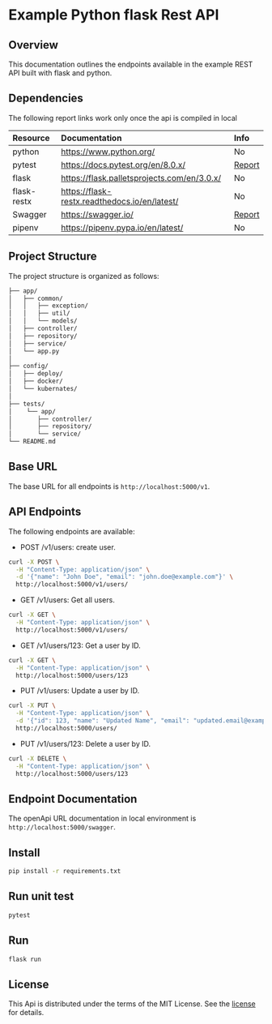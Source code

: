 # Example Python flask Rest API

## Overview

This documentation outlines the endpoints available in the example REST API built with flask and python.

## Dependencies

The following report links work only once the api is compiled in local

| Resource      | Documentation                                     | Info                                                             |
|:--------------|:--------------------------------------------------|:-----------------------------------------------------------------|
| python        | https://www.python.org/                           | No                                                               |
| pytest        | https://docs.pytest.org/en/8.0.x/                 | [Report](http://localhost:5000/)                                 |
| flask         | https://flask.palletsprojects.com/en/3.0.x/       | No                                                               |
| flask-restx   | https://flask-restx.readthedocs.io/en/latest/     | No                                                               |
| Swagger       | https://swagger.io/                               | [Report](http://localhost:5000/swagger/)                         | 
| pipenv        | https://pipenv.pypa.io/en/latest/                 | No                                                               | 


## Project Structure

The project structure is organized as follows:

```sh
├── app/
│   ├── common/
│   │   ├── exception/
│   │   ├── util/
│   │   └── models/
│   ├── controller/
│   ├── repository/
│   ├── service/
│   └── app.py
│
├── config/
│   ├── deploy/
│   ├── docker/
│   └── kubernates/
│
├── tests/
│    └── app/
│       ├── controller/
│       ├── repository/
│       └── service/
└── README.md 
```

## Base URL

The base URL for all endpoints is `http://localhost:5000/v1`.

## API Endpoints
The following endpoints are available:

* POST /v1/users: create user.
```sh
curl -X POST \
  -H "Content-Type: application/json" \
  -d '{"name": "John Doe", "email": "john.doe@example.com"}' \
  http://localhost:5000/v1/users/
```

* GET /v1/users: Get all users.
```sh
curl -X GET \
  -H "Content-Type: application/json" \
  http://localhost:5000/v1/users/
```

* GET /v1/users/123: Get a user by ID.
```sh
curl -X GET \
  -H "Content-Type: application/json" \
  http://localhost:5000/users/123
```

* PUT /v1/users: Update a user by ID.
```sh
curl -X PUT \
  -H "Content-Type: application/json" \
  -d '{"id": 123, "name": "Updated Name", "email": "updated.email@example.com"}' \
  http://localhost:5000/users/

```

* PUT /v1/users/123: Delete a user by ID.
```sh
curl -X DELETE \
  -H "Content-Type: application/json" \
  http://localhost:5000/users/123

```

## Endpoint Documentation 

The openApi URL documentation in local environment is `http://localhost:5000/swagger`.

## Install
```sh
pip install -r requirements.txt
```

## Run unit test
```sh
pytest
```

## Run
```sh
flask run
```

## License
This Api is distributed under the terms of the MIT License. See the [license](LICENSE.md) for details.